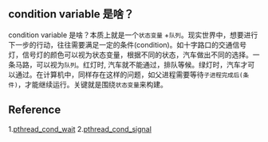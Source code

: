 
## condition variable 是啥？

condition variable 是啥？本质上就是一个`状态变量` +`队列`。现实世界中，想要进行下一步的行动，往往需要满足一定的条件(condition)。如十字路口的交通信号灯，信号灯的颜色可以视为状态变量，根据不同的状态，汽车做出不同的选择。一条马路，可以视为`队列`。红灯时, 汽车就不能通过，排队等候。绿灯时，汽车才可以通过。在计算机中，同样存在这样的问题，如父进程需要等待`子进程完成后(条件)`，才能继续运行。关键就是围绕`状态变量`来构建。

## Reference

1.[pthread_cond_wait](https://man7.org/linux/man-pages/man3/pthread_cond_wait.3p.html)
2.[pthread_cond_signal](https://man7.org/linux/man-pages/man3/pthread_cond_signal.3p.html)
